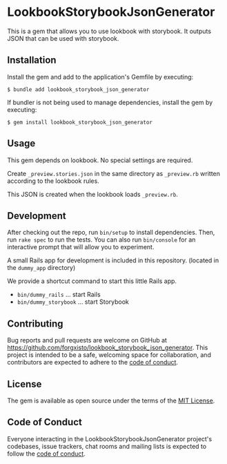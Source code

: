 # LookbookStorybookJsonGenerator

This is a gem that allows you to use lookbook with storybook.
It outputs JSON that can be used with storybook.

## Installation

Install the gem and add to the application's Gemfile by executing:

    $ bundle add lookbook_storybook_json_generator

If bundler is not being used to manage dependencies, install the gem by executing:

    $ gem install lookbook_storybook_json_generator

## Usage

This gem depends on lookbook.
No special settings are required.

Create `_preview.stories.json` in the same directory as `_preview.rb` written according to the lookbook rules.

This JSON is created when the lookbook loads `_preview.rb`.

## Development

After checking out the repo, run `bin/setup` to install dependencies. Then, run `rake spec` to run the tests. You can also run `bin/console` for an interactive prompt that will allow you to experiment.

A small Rails app for development is included in this repository. (located in the `dummy_app` directory)

We provide a shortcut command to start this little Rails app.

- `bin/dummy_rails` ... start Rails
- `bin/dummy_storybook` ... start Storybook

## Contributing

Bug reports and pull requests are welcome on GitHub at https://github.com/forgxisto/lookbook_storybook_json_generator. This project is intended to be a safe, welcoming space for collaboration, and contributors are expected to adhere to the [code of conduct](https://github.com/forgxisto/lookbook_storybook_json_generator/blob/master/CODE_OF_CONDUCT.md).

## License

The gem is available as open source under the terms of the [MIT License](https://opensource.org/licenses/MIT).

## Code of Conduct

Everyone interacting in the LookbookStorybookJsonGenerator project's codebases, issue trackers, chat rooms and mailing lists is expected to follow the [code of conduct](https://github.com/forgxisto/lookbook_storybook_json_generator/blob/master/CODE_OF_CONDUCT.md).
